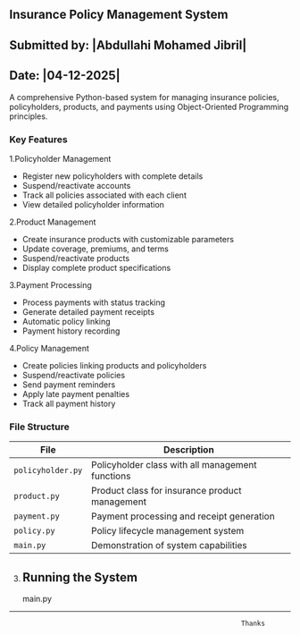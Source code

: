 
## Insurance Policy Management System
## Submitted by: |Abdullahi Mohamed Jibril|
## Date: |04-12-2025|

A comprehensive Python-based system for managing insurance policies, policyholders, products, and payments using Object-Oriented Programming principles.

### Key Features

 1.Policyholder Management
- Register new policyholders with complete details
- Suspend/reactivate accounts
- Track all policies associated with each client
- View detailed policyholder information

 2.Product Management
- Create insurance products with customizable parameters
- Update coverage, premiums, and terms
- Suspend/reactivate products
- Display complete product specifications

 3.Payment Processing
- Process payments with status tracking
- Generate detailed payment receipts
- Automatic policy linking
- Payment history recording

 4.Policy Management
- Create policies linking products and policyholders
- Suspend/reactivate policies
- Send payment reminders
- Apply late payment penalties
- Track all payment history

### File Structure

| File | Description |
|------|-------------|
| `policyholder.py` | Policyholder class with all management functions |
| `product.py` | Product class for insurance product management |
| `payment.py` | Payment processing and receipt generation |
| `policy.py` | Policy lifecycle management system |
| `main.py` | Demonstration of system capabilities |

3. ## Running the System
    main.py


_______________________________________________________________________________________________________________________________________          
                                                              Thanks
